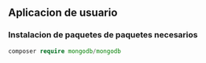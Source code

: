 ## Aplicacion de usuario

### Instalacion de paquetes de paquetes necesarios
```php
composer require mongodb/mongodb
```